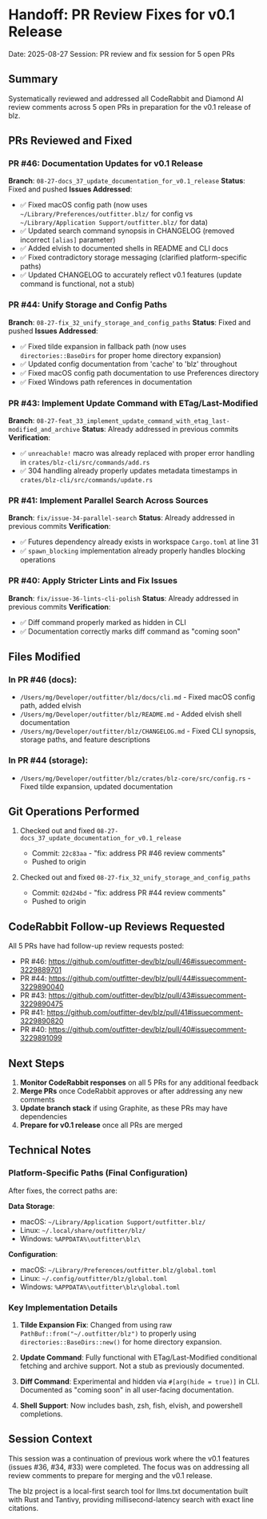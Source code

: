 # Handoff: PR Review Fixes for v0.1 Release
Date: 2025-08-27
Session: PR review and fix session for 5 open PRs

## Summary
Systematically reviewed and addressed all CodeRabbit and Diamond AI review comments across 5 open PRs in preparation for the v0.1 release of blz.

## PRs Reviewed and Fixed

### PR #46: Documentation Updates for v0.1 Release
**Branch**: `08-27-docs_37_update_documentation_for_v0.1_release`
**Status**: Fixed and pushed
**Issues Addressed**:

- ✅ Fixed macOS config path (now uses `~/Library/Preferences/outfitter.blz/` for config vs `~/Library/Application Support/outfitter.blz/` for data)
- ✅ Updated search command synopsis in CHANGELOG (removed incorrect `[alias]` parameter)
- ✅ Added elvish to documented shells in README and CLI docs
- ✅ Fixed contradictory storage messaging (clarified platform-specific paths)
- ✅ Updated CHANGELOG to accurately reflect v0.1 features (update command is functional, not a stub)

### PR #44: Unify Storage and Config Paths
**Branch**: `08-27-fix_32_unify_storage_and_config_paths`
**Status**: Fixed and pushed
**Issues Addressed**:

- ✅ Fixed tilde expansion in fallback path (now uses `directories::BaseDirs` for proper home directory expansion)
- ✅ Updated config documentation from 'cache' to 'blz' throughout
- ✅ Fixed macOS config path documentation to use Preferences directory
- ✅ Fixed Windows path references in documentation

### PR #43: Implement Update Command with ETag/Last-Modified
**Branch**: `08-27-feat_33_implement_update_command_with_etag_last-modified_and_archive`
**Status**: Already addressed in previous commits
**Verification**:

- ✅ `unreachable!` macro was already replaced with proper error handling in `crates/blz-cli/src/commands/add.rs`
- ✅ 304 handling already properly updates metadata timestamps in `crates/blz-cli/src/commands/update.rs`

### PR #41: Implement Parallel Search Across Sources
**Branch**: `fix/issue-34-parallel-search`
**Status**: Already addressed in previous commits
**Verification**:

- ✅ Futures dependency already exists in workspace `Cargo.toml` at line 31
- ✅ `spawn_blocking` implementation already properly handles blocking operations

### PR #40: Apply Stricter Lints and Fix Issues
**Branch**: `fix/issue-36-lints-cli-polish`
**Status**: Already addressed in previous commits
**Verification**:

- ✅ Diff command properly marked as hidden in CLI
- ✅ Documentation correctly marks diff command as "coming soon"

## Files Modified

### In PR #46 (docs):

- `/Users/mg/Developer/outfitter/blz/docs/cli.md` - Fixed macOS config path, added elvish
- `/Users/mg/Developer/outfitter/blz/README.md` - Added elvish shell documentation
- `/Users/mg/Developer/outfitter/blz/CHANGELOG.md` - Fixed CLI synopsis, storage paths, and feature descriptions

### In PR #44 (storage):

- `/Users/mg/Developer/outfitter/blz/crates/blz-core/src/config.rs` - Fixed tilde expansion, updated documentation

## Git Operations Performed

1. Checked out and fixed `08-27-docs_37_update_documentation_for_v0.1_release`
   - Commit: `22c83aa` - "fix: address PR #46 review comments"
   - Pushed to origin

2. Checked out and fixed `08-27-fix_32_unify_storage_and_config_paths`
   - Commit: `02d24bd` - "fix: address PR #44 review comments"
   - Pushed to origin

## CodeRabbit Follow-up Reviews Requested

All 5 PRs have had follow-up review requests posted:

- PR #46: https://github.com/outfitter-dev/blz/pull/46#issuecomment-3229889701
- PR #44: https://github.com/outfitter-dev/blz/pull/44#issuecomment-3229890040
- PR #43: https://github.com/outfitter-dev/blz/pull/43#issuecomment-3229890475
- PR #41: https://github.com/outfitter-dev/blz/pull/41#issuecomment-3229890820
- PR #40: https://github.com/outfitter-dev/blz/pull/40#issuecomment-3229891099

## Next Steps

1. **Monitor CodeRabbit responses** on all 5 PRs for any additional feedback
2. **Merge PRs** once CodeRabbit approves or after addressing any new comments
3. **Update branch stack** if using Graphite, as these PRs may have dependencies
4. **Prepare for v0.1 release** once all PRs are merged

## Technical Notes

### Platform-Specific Paths (Final Configuration)
After fixes, the correct paths are:

**Data Storage**:

- macOS: `~/Library/Application Support/outfitter.blz/`
- Linux: `~/.local/share/outfitter/blz/`
- Windows: `%APPDATA%\outfitter\blz\`

**Configuration**:

- macOS: `~/Library/Preferences/outfitter.blz/global.toml`
- Linux: `~/.config/outfitter/blz/global.toml`
- Windows: `%APPDATA%\outfitter\blz\global.toml`

### Key Implementation Details

1. **Tilde Expansion Fix**: Changed from using raw `PathBuf::from("~/.outfitter/blz")` to properly using `directories::BaseDirs::new()` for home directory expansion.

2. **Update Command**: Fully functional with ETag/Last-Modified conditional fetching and archive support. Not a stub as previously documented.

3. **Diff Command**: Experimental and hidden via `#[arg(hide = true)]` in CLI. Documented as "coming soon" in all user-facing documentation.

4. **Shell Support**: Now includes bash, zsh, fish, elvish, and powershell completions.

## Session Context

This session was a continuation of previous work where the v0.1 features (issues #36, #34, #33) were completed. The focus was on addressing all review comments to prepare for merging and the v0.1 release.

The blz project is a local-first search tool for llms.txt documentation built with Rust and Tantivy, providing millisecond-latency search with exact line citations.

